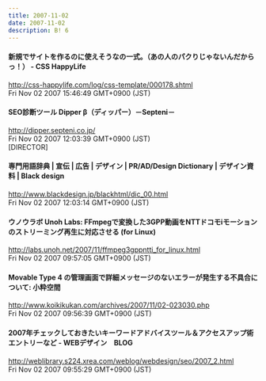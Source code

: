 ```yaml
---
title: 2007-11-02
date: 2007-11-02
description: B! 6
---
```


#### 新規でサイトを作るのに使えそうなの一式。（あの人のパクりじゃないんだからっ！） - CSS HappyLife
http://css-happylife.com/log/css-template/000178.shtml<br>
Fri Nov 02 2007 15:46:49 GMT+0900 (JST)<br>


#### SEO診断ツール Dipper β（ディッパー）－Septeni－
http://dipper.septeni.co.jp/<br>
Fri Nov 02 2007 12:03:39 GMT+0900 (JST)<br>
[DIRECTOR]


#### 専門用語辞典 | 宣伝 | 広告 | デザイン | PR/AD/Design Dictionary | デザイン資料 | Black design
http://www.blackdesign.jp/blackhtml/dic_00.html<br>
Fri Nov 02 2007 12:03:14 GMT+0900 (JST)<br>


#### ウノウラボ Unoh Labs: FFmpegで変換した3GPP動画をNTTドコモiモーションのストリーミング再生に対応させる (for Linux)
http://labs.unoh.net/2007/11/ffmpeg3gppntti_for_linux.html<br>
Fri Nov 02 2007 09:57:05 GMT+0900 (JST)<br>


#### Movable Type 4 の管理画面で詳細メッセージのないエラーが発生する不具合について: 小粋空間
http://www.koikikukan.com/archives/2007/11/02-023030.php<br>
Fri Nov 02 2007 09:56:39 GMT+0900 (JST)<br>


#### 2007年チェックしておきたいキーワードアドバイスツール＆アクセスアップ術エントリーなど - WEBデザイン　BLOG
http://weblibrary.s224.xrea.com/weblog/webdesign/seo/2007_2.html<br>
Fri Nov 02 2007 09:55:29 GMT+0900 (JST)<br>


